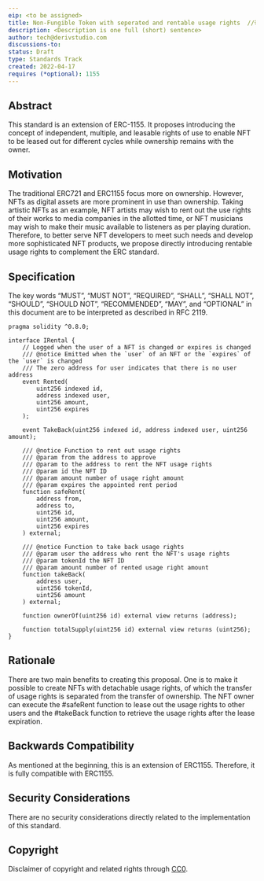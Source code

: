 ```yaml
---
eip: <to be assigned>
title: Non-Fungible Token with seperated and rentable usage rights	//带有独立可租赁使用权的NFT
description: <Description is one full (short) sentence>
author: tech@derivstudio.com
discussions-to: 
status: Draft
type: Standards Track
created: 2022-04-17
requires (*optional): 1155
---
```


## Abstract
This standard is an extension of ERC-1155. It proposes introducing the concept of independent, multiple, and leasable rights of use to enable NFT to be leased out for different cycles while ownership remains with the owner.

## Motivation
The traditional ERC721 and ERC1155 focus more on ownership. However, NFTs as digital assets are more prominent in use than ownership. Taking artistic NFTs as an example, NFT artists may wish to rent out the use rights of their works to media companies in the allotted time, or NFT musicians may wish to make their music available to listeners as per playing duration. 
Therefore, to better serve NFT developers to meet such needs and develop more sophisticated NFT products, we propose directly introducing rentable usage rights to complement the ERC standard.


## Specification
The key words “MUST”, “MUST NOT”, “REQUIRED”, “SHALL”, “SHALL NOT”, “SHOULD”, “SHOULD NOT”, “RECOMMENDED”, “MAY”, and “OPTIONAL” in this document are to be interpreted as described in RFC 2119.

```
pragma solidity ^0.8.0;

interface IRental {
    // Logged when the user of a NFT is changed or expires is changed
    /// @notice Emitted when the `user` of an NFT or the `expires` of the `user` is changed
    /// The zero address for user indicates that there is no user address
    event Rented(
        uint256 indexed id,
        address indexed user,
        uint256 amount,
        uint256 expires
    );

    event TakeBack(uint256 indexed id, address indexed user, uint256 amount);

    /// @notice Function to rent out usage rights
    /// @param from the address to approve
    /// @param to the address to rent the NFT usage rights
    /// @param id the NFT ID
    /// @param amount number of usage right amount
    /// @param expires the appointed rent period
    function safeRent(
        address from,
        address to,
        uint256 id,
        uint256 amount,
        uint256 expires
    ) external;

    /// @notice Function to take back usage rights
    /// @param user the address who rent the NFT's usage rights
    /// @param tokenId the NFT ID
    /// @param amount number of rented usage right amount
    function takeBack(
        address user,
        uint256 tokenId,
        uint256 amount
    ) external;

    function ownerOf(uint256 id) external view returns (address);

    function totalSupply(uint256 id) external view returns (uint256);
}

```
## Rationale
There are two main benefits to creating this proposal. One is to make it possible to create NFTs with detachable usage rights, of which the transfer of usage rights is separated from the transfer of ownership. The NFT owner can execute the #safeRent function to lease out the usage rights to other users and the #takeBack function to retrieve the usage rights after the lease expiration.

## Backwards Compatibility
As mentioned at the beginning, this is an extension of ERC1155. Therefore, it is fully compatible with ERC1155.

## Security Considerations
There are no security considerations directly related to the implementation of this standard.

## Copyright
Disclaimer of copyright and related rights through [CC0](../LICENSE.md).
